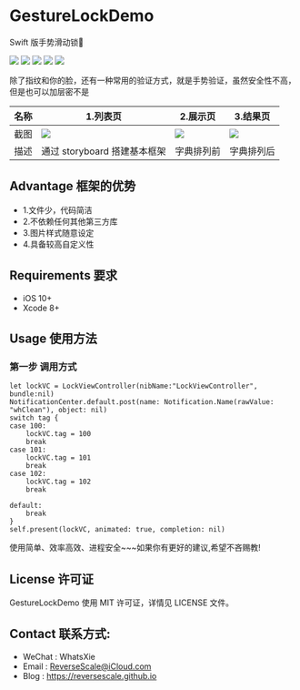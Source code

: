 # GestureLockDemo
Swift 版手势滑动锁🔐

![](https://img.shields.io/badge/platform-iOS-red.svg) 
![](https://img.shields.io/badge/language-Objective--C-orange.svg) 
![](https://img.shields.io/badge/download-791K-brightgreen.svg)
![](https://img.shields.io/badge/license-MIT%20License-brightgreen.svg) 
![](https://img.shields.io/badge/license-MIT%20License-brightgreen.svg) 

除了指纹和你的脸，还有一种常用的验证方式，就是手势验证，虽然安全性不高，但是也可以加层密不是

| 名称 |1.列表页 |2.展示页 |3.结果页 |
| ------------- | ------------- | ------------- | ------------- |
| 截图 | ![](http://og1yl0w9z.bkt.clouddn.com/17-7-6/49394070.jpg) | ![](http://og1yl0w9z.bkt.clouddn.com/17-7-6/43197086.jpg) | ![](http://og1yl0w9z.bkt.clouddn.com/17-7-6/14637275.jpg) |
| 描述 | 通过 storyboard 搭建基本框架 | 字典排列前 | 字典排列后 |


## Advantage 框架的优势
* 1.文件少，代码简洁
* 2.不依赖任何其他第三方库
* 3.图片样式随意设定
* 4.具备较高自定义性


## Requirements 要求
* iOS 10+
* Xcode 8+


## Usage 使用方法
### 第一步 调用方式
```
let lockVC = LockViewController(nibName:"LockViewController", bundle:nil)
NotificationCenter.default.post(name: Notification.Name(rawValue: "whClean"), object: nil)
switch tag {
case 100:
    lockVC.tag = 100
    break
case 101:
    lockVC.tag = 101
    break
case 102:
    lockVC.tag = 102
    break
    
default:
    break
}
self.present(lockVC, animated: true, completion: nil)
```


使用简单、效率高效、进程安全~~~如果你有更好的建议,希望不吝赐教!


## License 许可证
GestureLockDemo 使用 MIT 许可证，详情见 LICENSE 文件。


## Contact 联系方式:
* WeChat : WhatsXie
* Email : ReverseScale@iCloud.com
* Blog : https://reversescale.github.io
